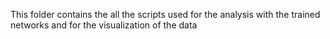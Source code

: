 This folder contains the all the scripts used for the analysis with the trained networks and for the visualization of the data
